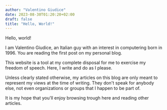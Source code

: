 ```yaml
---
author: "Valentino Giudice"
date: 2023-08-30T01:20:20+02:00
draft: false
title: "Hello, World!"
---
```


Hello, world!

I am Valentino Giudice, an Italian guy with an interest in computering born in 1996. You are reading the first post on my personal blog.

This website is a tool at my complete disposal for me to exercise my freedom of speech. Here, I write and do as I please.

Unless clearly stated otherwise, my articles on this blog are only meant to represent my views at the time of writing. They don't speak for anybody else, not even organizations or groups that I happen to be part of.

It is my hope that you'll enjoy browsing trough here and reading other articles.
